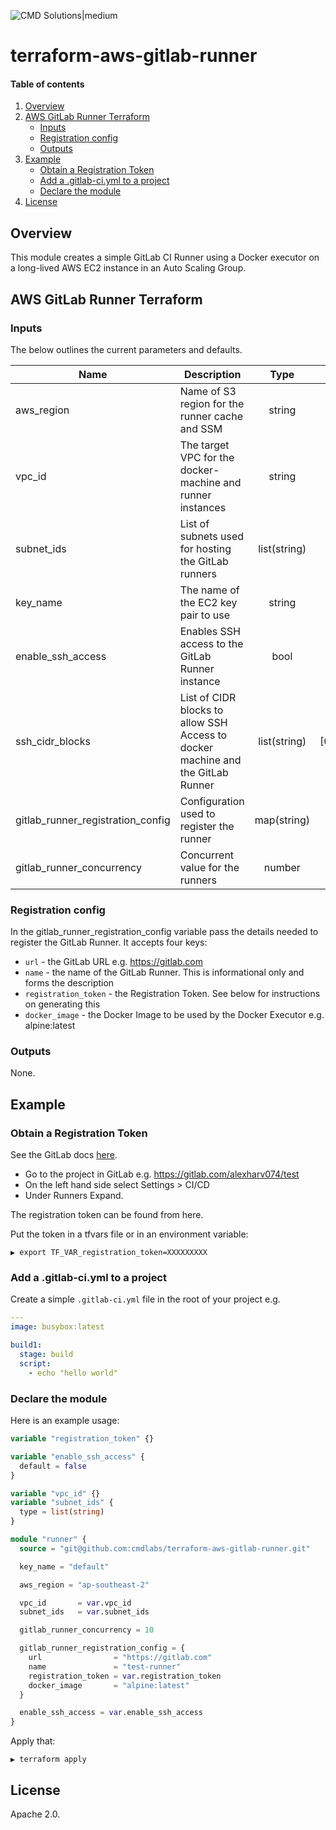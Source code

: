 <!-- vim: set ft=markdown: -->
![CMD Solutions|medium](https://s3-ap-southeast-2.amazonaws.com/cmd-website-images/CMDlogo.jpg)

# terraform-aws-gitlab-runner

#### Table of contents

1. [Overview](#overview)
2. [AWS GitLab Runner Terraform](#aws-gitlab-runner-terraform)
    * [Inputs](#inputs)
    * [Registration config](#registration-config)
    * [Outputs](#outputs)
3. [Example](#example)
    * [Obtain a Registration Token](#obtain-a-registration-token)
    * [Add a .gitlab-ci.yml to a project](#add-a-gitlab-ciyml-to-a-project)
    * [Declare the module](#declare-the-module)
4. [License](#license)

## Overview

This module creates a simple GitLab CI Runner using a Docker executor on a long-lived AWS EC2 instance in an Auto Scaling Group.

## AWS GitLab Runner Terraform

### Inputs

The below outlines the current parameters and defaults.

| Name | Description | Type | Default | Required |
|------|-------------|:----:|:-------:|:--------:|
|aws_region|Name of S3 region for the runner cache and SSM|string|""|Yes|
|vpc_id|The target VPC for the docker-machine and runner instances|string|""|Yes|
|subnet_ids|List of subnets used for hosting the GitLab runners|list(string)|""|Yes|
|key_name|The name of the EC2 key pair to use|string|default|No|
|enable_ssh_access|Enables SSH access to the GitLab Runner instance|bool|false|No|
|ssh_cidr_blocks|List of CIDR blocks to allow SSH Access to docker machine and the GitLab Runner|list(string)|[0.0.0.0/0]|No|
|gitlab_runner_registration_config|Configuration used to register the runner|map(string)|(map)|No|
|gitlab_runner_concurrency|Concurrent value for the runners|number|5|No|

### Registration config

In the gitlab_runner_registration_config variable pass the details needed to register the GitLab Runner. It accepts four keys:

- `url` - the GitLab URL e.g. https://gitlab.com
- `name` - the name of the GitLab Runner. This is informational only and forms the description
- `registration_token` - the Registration Token. See below for instructions on generating this
- `docker_image` - the Docker Image to be used by the Docker Executor e.g. alpine:latest

### Outputs

None.

## Example

### Obtain a Registration Token

See the GitLab docs [here](https://docs.gitlab.com/ee/ci/runners/#registering-a-specific-runner-with-a-project-registration-token).

- Go to the project in GitLab e.g. https://gitlab.com/alexharv074/test
- On the left hand side select Settings > CI/CD
- Under Runners Expand.

The registration token can be found from here.

Put the token in a tfvars file or in an environment variable:

```text
▶ export TF_VAR_registration_token=XXXXXXXXX
```

### Add a .gitlab-ci.yml to a project

Create a simple `.gitlab-ci.yml` file in the root of your project e.g.

```yaml
---
image: busybox:latest

build1:
  stage: build
  script:
    - echo "hello world"
```

### Declare the module

Here is an example usage:

```tf
variable "registration_token" {}

variable "enable_ssh_access" {
  default = false
}

variable "vpc_id" {}
variable "subnet_ids" {
  type = list(string)
}

module "runner" {
  source = "git@github.com:cmdlabs/terraform-aws-gitlab-runner.git"

  key_name = "default"

  aws_region = "ap-southeast-2"

  vpc_id       = var.vpc_id
  subnet_ids   = var.subnet_ids

  gitlab_runner_concurrency = 10

  gitlab_runner_registration_config = {
    url                = "https://gitlab.com"
    name               = "test-runner"
    registration_token = var.registration_token
    docker_image       = "alpine:latest"
  }

  enable_ssh_access = var.enable_ssh_access
}
```

Apply that:

```text
▶ terraform apply
```

## License

Apache 2.0.
